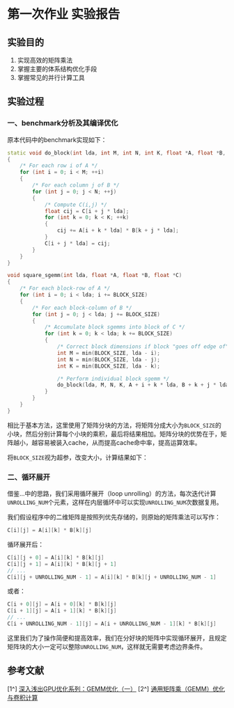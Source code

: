 # 第一次作业 实验报告

## 实验目的

1. 实现高效的矩阵乘法
2. 掌握主要的体系结构优化手段
3. 掌握常见的并行计算工具

## 实验过程

### 一、benchmark分析及其编译优化

原本代码中的benchmark实现如下：

```cpp
static void do_block(int lda, int M, int N, int K, float *A, float *B, float *C)
{
    /* For each row i of A */
    for (int i = 0; i < M; ++i)
    {
        /* For each column j of B */
        for (int j = 0; j < N; ++j)
        {
            /* Compute C(i,j) */
            float cij = C[i + j * lda];
            for (int k = 0; k < K; ++k)
            {
                cij += A[i + k * lda] * B[k + j * lda];
            }
            C[i + j * lda] = cij;
        }
    }
}

void square_sgemm(int lda, float *A, float *B, float *C)
{
    /* For each block-row of A */
    for (int i = 0; i < lda; i += BLOCK_SIZE)
    {
        /* For each block-column of B */
        for (int j = 0; j < lda; j += BLOCK_SIZE)
        {
            /* Accumulate block sgemms into block of C */
            for (int k = 0; k < lda; k += BLOCK_SIZE)
            {
                /* Correct block dimensions if block "goes off edge of" the matrix */
                int M = min(BLOCK_SIZE, lda - i);
                int N = min(BLOCK_SIZE, lda - j);
                int K = min(BLOCK_SIZE, lda - k);

                /* Perform individual block sgemm */
                do_block(lda, M, N, K, A + i + k * lda, B + k + j * lda, C + i + j * lda);
            }
        }
    }
}
```

相比于基本方法，这里使用了矩阵分块的方法，将矩阵分成大小为`BLOCK_SIZE`的小块，然后分别计算每个小块的乘积，最后将结果相加。矩阵分块的优势在于，矩阵越小，越容易被装入cache，从而提高cache命中率，提高运算效率。

将`BLOCK_SIZE`视为超参，改变大小，计算结果如下：

### 二、循环展开

借鉴...中的思路，我们采用循环展开（loop unrolling）的方法，每次迭代计算`UNROLLING_NUM`个元素，这样在内层循环中可以实现`UNROLLING_NUM`次数据复用。

我们假设程序中的二维矩阵是按照列优先存储的，则原始的矩阵乘法可以写作：

```cpp
C[i][j] = A[i][k] * B[k][j]
```

循环展开后：
```cpp
C[i][j + 0] = A[i][k] * B[k][j] 
C[i][j + 1] = A[i][k] * B[k][j + 1]
// ...
C[i][j + UNROLLING_NUM - 1] = A[i][k] * B[k][j + UNROLLING_NUM - 1]
```

或者：
```cpp
C[i + 0][j] = A[i + 0][k] * B[k][j]
C[i + 1][j] = A[i + 1][k] * B[k][j]
// ...
C[i + UNROLLING_NUM - 1][j] = A[i + UNROLLING_NUM - 1][k] * B[k][j]
```

这里我们为了操作简便和提高效率，我们在分好块的矩阵中实现循环展开，且规定矩阵块的大小一定可以整除`UNROLLING_NUM`，这样就无需要考虑边界条件。



## 参考文献

[1^] [深入浅出GPU优化系列：GEMM优化（一）](https://zhuanlan.zhihu.com/p/435908830)
[2^] [通用矩阵乘（GEMM）优化与卷积计算](https://zhuanlan.zhihu.com/p/66958390)